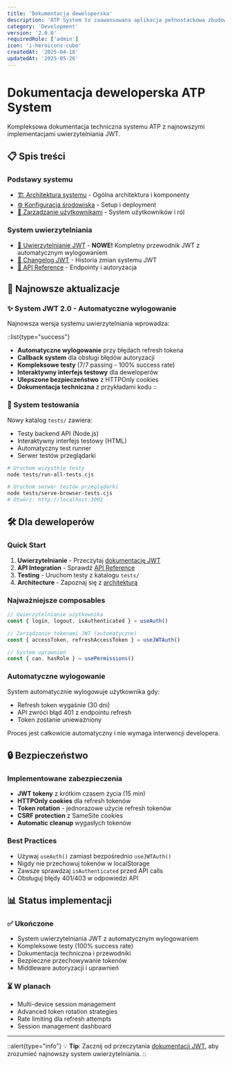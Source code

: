 ```yaml
---
title: 'Dokumentacja deweloperska'
description: 'ATP System to zaawansowana aplikacja pełnostackowa zbudowana na Nuxt.js 3 z systemem uwierzytelniania JWT i automatycznym wylogowaniem.'
category: 'Development'
version: '2.0.0'
requiredRole: ['admin']
icon: 'i-heroicons-cube'
createdAt: '2025-04-18'
updatedAt: '2025-05-26'
---
```


# Dokumentacja deweloperska ATP System

Kompleksowa dokumentacja techniczna systemu ATP z najnowszymi implementacjami uwierzytelniania JWT.

## 📋 Spis treści

### Podstawy systemu
- [🏗️ Architektura systemu](/docs/development/architektura) - Ogólna architektura i komponenty
- [⚙️ Konfiguracja środowiska](/docs/development/konfiguracja) - Setup i deployment
- [👥 Zarządzanie użytkownikami](/docs/development/użytkownicy) - System użytkowników i ról

### System uwierzytelniania
- [🔐 Uwierzytelnianie JWT](/docs/development/uwierzytelnianie-jwt) - **NOWE!** Kompletny przewodnik JWT z automatycznym wylogowaniem
- [📝 Changelog JWT](/docs/development/changelog-jwt) - Historia zmian systemu JWT
- [🔑 API Reference](/docs/development/api) - Endpointy i autoryzacja

## 🚀 Najnowsze aktualizacje

### ✨ System JWT 2.0 - Automatyczne wylogowanie

Najnowsza wersja systemu uwierzytelniania wprowadza:

::list{type="success"}
- **Automatyczne wylogowanie** przy błędach refresh tokena
- **Callback system** dla obsługi błędów autoryzacji  
- **Kompleksowe testy** (7/7 passing - 100% success rate)
- **Interaktywny interfejs testowy** dla deweloperów
- **Ulepszone bezpieczeństwo** z HTTPOnly cookies
- **Dokumentacja techniczna** z przykładami kodu
::

### 🧪 System testowania

Nowy katalog `tests/` zawiera:
- Testy backend API (Node.js)
- Interaktywny interfejs testowy (HTML)
- Automatyczny test runner
- Serwer testów przeglądarki

```bash
# Uruchom wszystkie testy
node tests/run-all-tests.cjs

# Uruchom serwer testów przeglądarki  
node tests/serve-browser-tests.cjs
# Otwórz: http://localhost:3001
```

## 🛠️ Dla deweloperów

### Quick Start
1. **Uwierzytelnianie** - Przeczytaj [dokumentację JWT](/docs/development/uwierzytelnianie-jwt)
2. **API Integration** - Sprawdź [API Reference](/docs/development/api)
3. **Testing** - Uruchom testy z katalogu `tests/`
4. **Architecture** - Zapoznaj się z [architekturą](/docs/development/architektura)

### Najważniejsze composables
```typescript
// Uwierzytelnianie użytkownika
const { login, logout, isAuthenticated } = useAuth()

// Zarządzanie tokenami JWT (automatyczne)
const { accessToken, refreshAccessToken } = useJWTAuth()

// System uprawnień
const { can, hasRole } = usePermissions()
```

### Automatyczne wylogowanie
System automatycznie wylogowuje użytkownika gdy:
- Refresh token wygaśnie (30 dni)
- API zwróci błąd 401 z endpointu refresh
- Token zostanie unieważniony

Proces jest całkowicie automatyczny i nie wymaga interwencji developera.

## 🔒 Bezpieczeństwo

### Implementowane zabezpieczenia
- **JWT tokeny** z krótkim czasem życia (15 min)
- **HTTPOnly cookies** dla refresh tokenów  
- **Token rotation** - jednorazowe użycie refresh tokenów
- **CSRF protection** z SameSite cookies
- **Automatic cleanup** wygasłych tokenów

### Best Practices
- Używaj `useAuth()` zamiast bezpośrednio `useJWTAuth()`
- Nigdy nie przechowuj tokenów w localStorage
- Zawsze sprawdzaj `isAuthenticated` przed API calls
- Obsługuj błędy 401/403 w odpowiedzi API

## 📊 Status implementacji

### ✅ Ukończone
- System uwierzytelniania JWT z automatycznym wylogowaniem
- Kompleksowe testy (100% success rate)
- Dokumentacja techniczna i przewodniki
- Bezpieczne przechowywanie tokenów
- Middleware autoryzacji i uprawnień

### ⏳ W planach
- Multi-device session management
- Advanced token rotation strategies
- Rate limiting dla refresh attempts
- Session management dashboard

---

::alert{type="info"}
💡 **Tip**: Zacznij od przeczytania [dokumentacji JWT](/docs/development/uwierzytelnianie-jwt), aby zrozumieć najnowszy system uwierzytelniania.
::